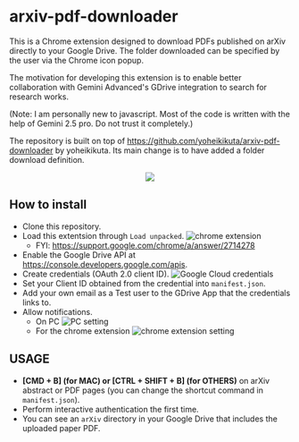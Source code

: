 # arxiv-pdf-downloader

This is a Chrome extension designed to download PDFs published on arXiv directly to your Google Drive. The folder downloaded can be specified by the user via the Chrome icon popup.

The motivation for developing this extension is to enable better collaboration with Gemini Advanced's GDrive integration to search for research works.

(Note: I am personally new to javascript. Most of the code is written with the help of Gemini 2.5 pro. Do not trust it completely.)

The repository is built on top of https://github.com/yoheikikuta/arxiv-pdf-downloader by yoheikikuta. Its main change is to have added a folder download definition.

<p align="center">
  <img src="https://imgur.com/utyIndE.gif" />
</p>

## How to install
- Clone this repository.
- Load this extentsion through `Load unpacked`.
  ![chrome extension](https://imgur.com/GIaa4bi.png)
  - FYI: https://support.google.com/chrome/a/answer/2714278
- Enable the Google Drive API at https://console.developers.google.com/apis.
- Create credentials (OAuth 2.0 client ID).
  ![Google Cloud credentials](https://imgur.com/xqVtmCM.png)
- Set your Client ID obtained from the credential into `manifest.json`.
- Add your own email as a Test user to the GDrive App that the credentials links to.
- Allow notifications.
  - On PC
    ![PC setting](https://imgur.com/gDlX2JV.png)
  - For the chrome extension
    ![chrome extension setting](https://imgur.com/U217UbL.png)

## USAGE
- **[CMD + B] (for MAC) or [CTRL + SHIFT + B] (for OTHERS)** on arXiv abstract or PDF pages (you can change the shortcut command in `manifest.json`).
- Perform interactive authentication the first time.
- You can see an `arXiv` directory in your Google Drive that includes the uploaded paper PDF.
